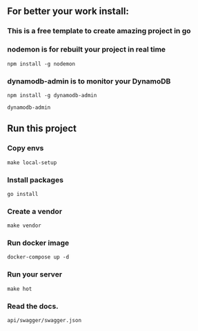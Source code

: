 ## For better your work install:

### This is a free template to create amazing project in go

### nodemon is for rebuilt your project in real time

    npm install -g nodemon

### dynamodb-admin is to monitor your DynamoDB

    npm install -g dynamodb-admin

    dynamodb-admin

## Run this project

### Copy envs

    make local-setup

### Install packages

    go install

### Create a vendor
    
    make vendor

### Run docker image

    docker-compose up -d

### Run your server

    make hot

### Read the docs.

    api/swagger/swagger.json